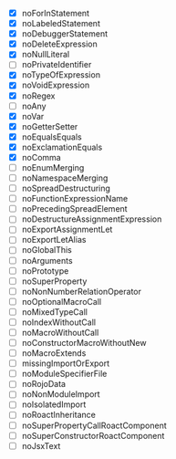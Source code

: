 -   [x] noForInStatement
-   [x] noLabeledStatement
-   [x] noDebuggerStatement
-   [x] noDeleteExpression
-   [x] noNullLiteral
-   [ ] noPrivateIdentifier
-   [x] noTypeOfExpression
-   [x] noVoidExpression
-   [x] noRegex
-   [ ] noAny
-   [x] noVar
-   [x] noGetterSetter
-   [x] noEqualsEquals
-   [x] noExclamationEquals
-   [x] noComma
-   [ ] noEnumMerging
-   [ ] noNamespaceMerging
-   [ ] noSpreadDestructuring
-   [ ] noFunctionExpressionName
-   [ ] noPrecedingSpreadElement
-   [ ] noDestructureAssignmentExpression
-   [ ] noExportAssignmentLet
-   [ ] noExportLetAlias
-   [ ] noGlobalThis
-   [ ] noArguments
-   [ ] noPrototype
-   [ ] noSuperProperty
-   [ ] noNonNumberRelationOperator
-   [ ] noOptionalMacroCall
-   [ ] noMixedTypeCall
-   [ ] noIndexWithoutCall
-   [ ] noMacroWithoutCall
-   [ ] noConstructorMacroWithoutNew
-   [ ] noMacroExtends
-   [ ] missingImportOrExport
-   [ ] noModuleSpecifierFile
-   [ ] noRojoData
-   [ ] noNonModuleImport
-   [ ] noIsolatedImport
-   [ ] noRoactInheritance
-   [ ] noSuperPropertyCallRoactComponent
-   [ ] noSuperConstructorRoactComponent
-   [ ] noJsxText
